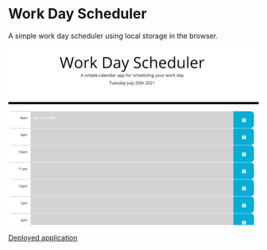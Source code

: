 # Work Day Scheduler

A simple work day scheduler using local storage in the browser.

![screenshot](https://github.com/xaker00/daily-planner/blob/master/assets/Screenshot-2021-07-20%20235458.png?raw=true)

[Deployed application](https://github.com/xaker00/daily-planner)